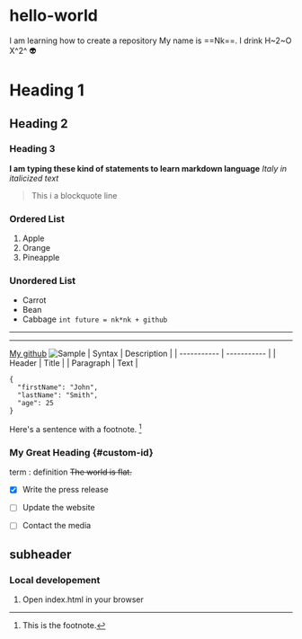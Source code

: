 # hello-world
I am learning how to create a repository
My name is ==Nk==.
I drink H~2~O
X^2^
:alien:
# Heading 1
## Heading 2
### Heading 3
**I am typing these kind of statements to learn markdown language**
*Italy in italicized text*
> This i a blockquote line
### Ordered List
1. Apple
2. Orange
3. Pineapple
### Unordered List
- Carrot
- Bean
- Cabbage
` int future = nk*nk + github `
---
---
[My github](https://github.com/Navanee-7)
![Sample](https://external-content.duckduckgo.com/iu/?u=https%3A%2F%2Flogos-world.net%2Fwp-content%2Fuploads%2F2020%2F11%2FGitHub-Symbol.png&f=1&nofb=1&ipt=29995dc9f481c36e9e9de426543b8b1ad84d5f6204bf52285faeb270df281c17&ipo=images)
| Syntax | Description |
| ----------- | ----------- |
| Header | Title |
| Paragraph | Text |
```
{
  "firstName": "John",
  "lastName": "Smith",
  "age": 25
}
```
Here's a sentence with a footnote. [^1]
[^1]: This is the footnote.
### My Great Heading {#custom-id}
term
: definition
~~The world is flat.~~
- [x] Write the press release
- [ ] Update the website
- [ ] Contact the media


## subheader
### Local developement
1. Open index.html in your browser